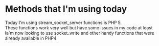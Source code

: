 <h1>Methods that I'm using today</h1>
<p>Today I'm using stream_socket_server functions is PHP 5.<br/>
These functions work very well but have some issues in my code at least<br/>
Ia'm now looking to use socket_write and other handy functions that were already available in PHP4.</p>
